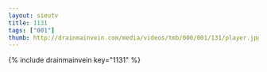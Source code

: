 ```yaml
--- 
layout: sieutv
title: 1131
tags: ["001"]
thumb: http://drainmainvein.com/media/videos/tmb/000/001/131/player.jpg
---
```

{% include drainmainvein key="1131" %} 
